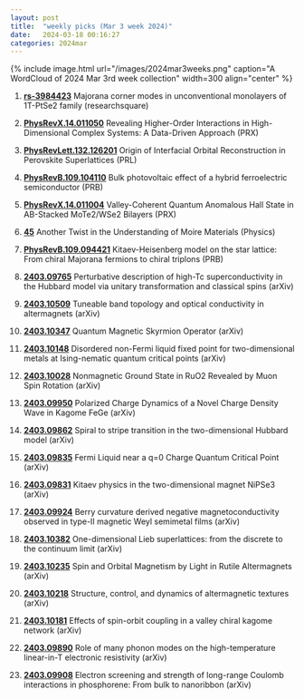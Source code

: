 ```yaml
---
layout: post
title:  "weekly picks (Mar 3 week 2024)"
date:   2024-03-18 00:16:27
categories: 2024mar
---
```



{% include image.html url="/images/2024mar3weeks.png" caption="A WordCloud of 2024 Mar 3rd week collection" width=300 align="center" %}



1. **[rs-3984423](https://www.researchsquare.com/article/rs-3984423/v1)** Majorana corner modes in unconventional monolayers of 1T-PtSe2 family (researchsquare)



1. **[PhysRevX.14.011050](https://link.aps.org/doi/10.1103/PhysRevX.14.011050)** Revealing Higher-Order Interactions in High-Dimensional Complex Systems: A Data-Driven Approach (PRX)

1. **[PhysRevLett.132.126201](https://link.aps.org/doi/10.1103/PhysRevLett.132.126201)** Origin of Interfacial Orbital Reconstruction in Perovskite Superlattices (PRL)

1. **[PhysRevB.109.104110](https://link.aps.org/doi/10.1103/PhysRevB.109.104110)** Bulk photovoltaic effect of a hybrid ferroelectric semiconductor (PRB)



1. **[PhysRevX.14.011004](https://link.aps.org/doi/10.1103/PhysRevX.14.011004)** Valley-Coherent Quantum Anomalous Hall State in AB-Stacked MoTe2/WSe2 Bilayers (PRX)

1. **[45](https://physics.aps.org/articles/v17/45)** Another Twist in the Understanding of Moire Materials (Physics)


1. **[PhysRevB.109.094421](https://link.aps.org/doi/10.1103/PhysRevB.109.094421)** Kitaev-Heisenberg model on the star lattice: From chiral Majorana fermions to chiral triplons (PRB)






1. **[2403.09765](http://arxiv.org/abs/2403.09765)** Perturbative description of high-Tc superconductivity in the Hubbard model via unitary transformation and classical spins (arXiv)

1. **[2403.10509](http://arxiv.org/abs/2403.10509)** Tuneable band topology and optical conductivity in altermagnets (arXiv)

1. **[2403.10347](http://arxiv.org/abs/2403.10347)** Quantum Magnetic Skyrmion Operator (arXiv)

1. **[2403.10148](http://arxiv.org/abs/2403.10148)** Disordered non-Fermi liquid fixed point for two-dimensional metals at Ising-nematic quantum critical points (arXiv)

1. **[2403.10028](http://arxiv.org/abs/2403.10028)** Nonmagnetic Ground State in RuO2 Revealed by Muon Spin Rotation (arXiv)

1. **[2403.09950](http://arxiv.org/abs/2403.09950)** Polarized Charge Dynamics of a Novel Charge Density Wave in Kagome FeGe (arXiv)

1. **[2403.09862](http://arxiv.org/abs/2403.09862)** Spiral to stripe transition in the two-dimensional Hubbard model (arXiv)

1. **[2403.09835](http://arxiv.org/abs/2403.09835)** Fermi Liquid near a q=0 Charge Quantum Critical Point (arXiv)

1. **[2403.09831](http://arxiv.org/abs/2403.09831)** Kitaev physics in the two-dimensional magnet NiPSe3 (arXiv)

1. **[2403.09924](http://arxiv.org/abs/2403.09924)** Berry curvature derived negative magnetoconductivity observed in type-II magnetic Weyl semimetal films (arXiv)

1. **[2403.10382](http://arxiv.org/abs/2403.10382)** One-dimensional Lieb superlattices: from the discrete to the continuum limit (arXiv)

1. **[2403.10235](http://arxiv.org/abs/2403.10235)** Spin and Orbital Magnetism by Light in Rutile Altermagnets (arXiv)

1. **[2403.10218](http://arxiv.org/abs/2403.10218)** Structure, control, and dynamics of altermagnetic textures (arXiv)

1. **[2403.10181](http://arxiv.org/abs/2403.10181)** Effects of spin-orbit coupling in a valley chiral kagome network (arXiv)

1. **[2403.09890](http://arxiv.org/abs/2403.09890)** Role of many phonon modes on the high-temperature linear-in-T electronic resistivity (arXiv)

1. **[2403.09908](http://arxiv.org/abs/2403.09908)** Electron screening and strength of long-range Coulomb interactions in phosphorene: From bulk to nanoribbon (arXiv)
